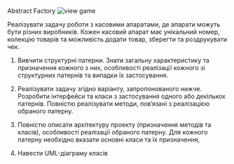 ﻿Abstract Factory
![view game](https://raw.githubusercontent.com/milina-s/.net-labs/lab3-creational-patterns/uml.png)

Реалізувати задачу роботи з касовими апаратами, де апарати можуть бути різних виробників. Кожен касовий апарат має унікальний номер, колекцію товарів та можливість додати товар, зберегти та роздрукувати чек.

1) Вивчити структурні патерни. Знати загальну характеристику та призначення кожного з них, особливості реалізації кожного зі структурних патернів та випадки їх застосування.

2) Реалізувати задачу згідно варіанту, запропонованого нижче. Розробити інтерфейси та класи з застосування одного або декількох патернів. Повністю реалізувати методи, пов‘язані з реалізацією обраного патерну.

3) Повністю описати архітектуру проекту (призначення методів та класів), особливості реалізації обраного патерну. Для кожного патерну необхідно вказати основні класи та їх призначення,

4) Навести UML-діаграму класів

